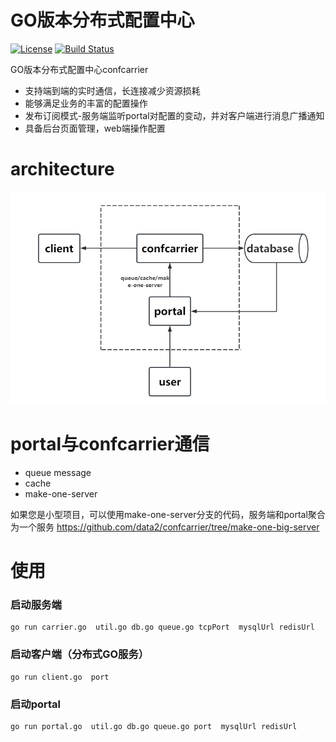 # GO版本分布式配置中心

[![License](http://img.shields.io/:license-apache-brightgreen.svg)](http://www.apache.org/licenses/LICENSE-2.0.html)
[![Build Status](https://travis-ci.com/data2/confcarrier.svg?branch=master)](https://travis-ci.com/data2/confcarrier)

GO版本分布式配置中心confcarrier
+ 支持端到端的实时通信，长连接减少资源损耗
+ 能够满足业务的丰富的配置操作
+ 发布订阅模式-服务端监听portal对配置的变动，并对客户端进行消息广播通知
+ 具备后台页面管理，web端操作配置

# architecture

![image](架构图.png)

# portal与confcarrier通信

+ queue message
+ cache
+ make-one-server

如果您是小型项目，可以使用make-one-server分支的代码，服务端和portal聚合为一个服务 https://github.com/data2/confcarrier/tree/make-one-big-server

# 使用
### 启动服务端
```
go run carrier.go  util.go db.go queue.go tcpPort  mysqlUrl redisUrl
```
### 启动客户端（分布式GO服务）
```
go run client.go  port  
```
### 启动portal
 ```
 go run portal.go  util.go db.go queue.go port  mysqlUrl redisUrl
 ```
